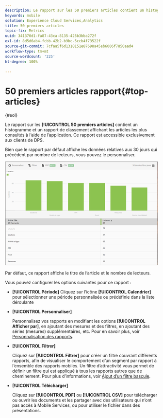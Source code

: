 ```yaml
---
description: Le rapport sur les 50 premiers articles contient un histogramme et un rapport de classement indiquant les articles les plus consultés en étant affichés à l’aide de l’application. Ce rapport est accessible exclusivement aux clients de DPS (Digital Publishing Suite).
keywords: mobile
solution: Experience Cloud Services,Analytics
title: 50 premiers articles
topic-fix: Metrics
uuid: 341370d1-fa87-43ca-8135-425b3bba272f
exl-id: 8d5d6ab4-fcbb-42b2-b9bc-5ccb4f73522f
source-git-commit: 7cfaa5f6d1318151e87698a45eb6006f7850aad4
workflow-type: tm+mt
source-wordcount: '225'
ht-degree: 100%

---
```


# 50 premiers articles rapport{#top-articles}

{#eol}

Le rapport sur les **[!UICONTROL 50 premiers articles]** contient un histogramme et un rapport de classement affichant les articles les plus consultés à l’aide de l’application. Ce rapport est accessible exclusivement aux clients de DPS.

Bien que le rapport par défaut affiche les données relatives aux 30 jours qui précèdent par nombre de lecteurs, vous pouvez le personnaliser.

![](assets/dps_top_50.png)

Par défaut, ce rapport affiche le titre de l’article et le nombre de lecteurs.

Vous pouvez configurer les options suivantes pour ce rapport :

* **[!UICONTROL Période]**
Cliquez sur l’icône **[!UICONTROL Calendrier]** pour sélectionner une période personnalisée ou prédéfinie dans la liste déroulante

* **[!UICONTROL Personnaliser]**

   Personnalisez vos rapports en modifiant les options **[!UICONTROL Afficher par]**, en ajoutant des mesures et des filtres, en ajoutant des séries (mesures) supplémentaires, etc. Pour en savoir plus, voir [Personnalisation des rapports](/help/using/usage/reports-customize/reports-customize.md).

* **[!UICONTROL Filtrer]**

   Cliquez sur **[!UICONTROL Filtrer]** pour créer un filtre couvrant différents rapports, afin de visualiser le comportement d’un segment par rapport à l’ensemble des rapports mobiles. Un filtre d’attractivité vous permet de définir un filtre qui est appliqué à tous les rapports autres que de cheminement. Pour plus d’informations, voir [Ajout d’un filtre bascule](/help/using/usage/reports-customize/t-sticky-filter.md).

* **[!UICONTROL Télécharger]**

   Cliquez sur **[!UICONTROL PDF]** ou **[!UICONTROL CSV]** pour télécharger ou ouvrir les documents et les partager avec des utilisateurs qui n’ont pas accès à Mobile Services, ou pour utiliser le fichier dans des présentations.
